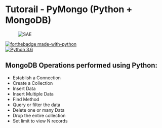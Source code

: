 # Tutorail - PyMongo (Python + MongoDB)

<figure>
    <img src="https://scotch-res.cloudinary.com/image/upload/w_1050,q_auto:good,f_auto/media/1/OvQmgluRTe5alZTfiQK0_getting-started-with-python-mongo.jpg" alt="SAE" title="" />
</figure>

[![forthebadge made-with-python](http://ForTheBadge.com/images/badges/made-with-python.svg)](https://www.python.org/)                 
[![Python 3.6](https://img.shields.io/badge/python-3.6-blue.svg)](https://www.python.org/downloads/release/python-360/) 


## MongoDB Operations performed using Python:
<ul>
    <li>Establish a Connection</li>
    <li>Create a Collection</li>
    <li>Insert Data</li>
    <li>Insert Multiple Data</li>
    <li>Find Method</li>
    <li>Query or filter the data</li>
    <li>Delete one or many Data</li>
    <li>Drop the entire collection</li>
    <li>Set limit to view N records</li>
</ul>
